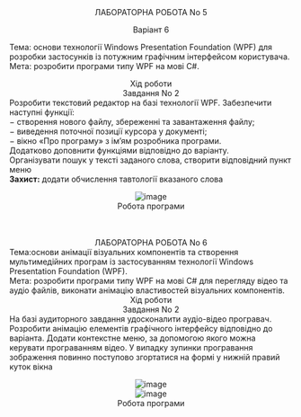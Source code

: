 <div align="center">ЛАБОРАТОРНА РОБОТА No 5

Варіант 6</div>
Тема: основи технології Windows Presentation Foundation (WPF) для розробки застосунків із потужним графічним інтерфейсом користувача.<br>
Мета: розробити програми типу WPF на мові C#.

<div align="center">Хід роботи<br>
Завдання No 2</div>
Розробити текстовий редактор на базі технології WPF. Забезпечити наступні функції:<br>
− створення нового файлу, збереженні та завантаження файлу;<br>
− виведення поточної позиції курсора у документі;<br>
− вікно «Про програму» з ім’ям розробника програми.<br>
Додатково доповнити функціями відповідно до варіанту.<br>
Організувати пошук у тексті заданого слова, створити відповідний пункт меню<br>
<b>Захист:</b> додати обчислення тавтології вказаного слова<br>

<div align="center">

![image](https://github.com/user-attachments/assets/aed1df2f-49db-461e-ae0b-e657078f06d0)<br>
Робота програми
</div>
<br>
<br>
<div align="center">ЛАБОРАТОРНА РОБОТА No 6</div>
Тема:основи анімації візуальних компонентів та створення мультимедійних
програм із застосуванням технології Windows Presentation Foundation (WPF). <br>
Мета: розробити програми типу WPF на мові C# для перегляду відео та аудіо
файлів, виконати анімацію властивостей візуальних компонентів.

<div align="center">Хід роботи<br>
Завдання No 2</div>
На базі аудиторного завдання удосконалити аудіо-відео програвач. Розробити
анімацію елементів графічного інтерфейсу відповідно до варіанта.
Додати контекстне меню, за допомогою якого можна керувати програванням відео. У випадку зупинки програвання зображення повинно поступово згортатися на формі у нижній правий куток вікна

<div align="center">

![image](https://github.com/user-attachments/assets/386a51f3-8584-4e56-9ed7-09ebd3f7028c)<br>
![image](https://github.com/user-attachments/assets/c373966c-938c-4e4b-93c3-89c9651a73a1)<br>
Робота програми

